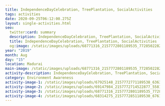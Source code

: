 ```yaml
---
title: IndependenceDayCelebration, TreePlantation, SocialActivities
tags: activities
date: 2020-09-25T06:12:00.275Z
layout: single-activities.html
seo:
  twitter:card: summary
  description: IndependenceDayCelebration, TreePlantation, SocialActivities
  title: IndependenceDayCelebration, TreePlantation, SocialActivities
  og:image: /static/images/uploads/68771316_2157772801189535_7728502282865606656_n_2157772797856202.jpg
year: "2019"
month: Aug
day: "15"
location: Madurai
main-image: /static/images/uploads/68771316_2157772801189535_7728502282865606656_n_2157772797856202.jpg
activity-description: IndependenceDayCelebration, TreePlantation, SocialActivities
category: Environment Awareness
activity-image-1: /static/images/uploads/67925148_2157772771189538_6363652300006752256_o_2157772764522872.jpg
activity-image-2: /static/images/uploads/69147984_2157772714522877_5581395251957858304_o_2157772711189544.jpg
activity-image-3: /static/images/uploads/68771316_2157772801189535_7728502282865606656_n_2157772797856202.jpg
activity-image-4: /static/images/uploads/68314275_2157772851189530_6761083619818602496_o_2157772844522864.jpg
---
```

